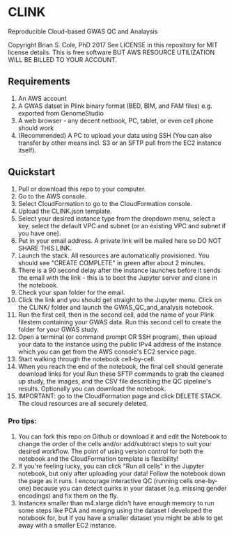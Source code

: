 # CLINK
Reproducible Cloud-based GWAS QC and Analaysis

Copyright Brian S. Cole, PhD 2017
See LICENSE in this repository for MIT license details.
This is free software BUT AWS RESOURCE UTILIZATION WILL BE BILLED TO YOUR ACCOUNT.

## Requirements

1. An AWS account
2. A GWAS datset in Plink binary format (BED, BIM, and FAM files) e.g. exported from GenomeStudio
3. A web browser - any decent netbook, PC, tablet, or even cell phone should work
4. (Recommended) A PC to upload your data using SSH (You can also transfer by other means incl. S3 or an SFTP pull from the EC2 instance itself).

## Quickstart

1. Pull or download this repo to your computer.
2. Go to the AWS console.
3. Select CloudFormation to go to the CloudFormation console.
4. Upload the CLINK.json template.
5. Select your desired instance type from the dropdown menu, select a key, select the default VPC and subnet (or an existing VPC and subnet if you have one).
6. Put in your email address.  A private link will be mailed here so DO NOT SHARE THIS LINK.
7. Launch the stack.  All resources are automatically provisioned. You should see "CREATE COMPLETE" in green after about 2 minutes.
8. There is a 90 second delay after the instance launches before it sends the email with the link - this is to boot the Jupyter server and clone in the notebook.
9. Check your span folder for the email.
10. Click the link and you should get straight to the Jupyter menu. Click on the CLINK/ folder and launch the GWAS_QC_and_analysis notebook.
11. Run the first cell, then in the second cell, add the name of your Plink filestem containing your GWAS data. Run this second cell to create the folder for your GWAS study.
12. Open a terminal (or command prompt OR SSH program), then upload your data to the instance using the public IPv4 address of the instance which you can get from the AWS console's EC2 service page.
13. Start walking through the notebook cell-by-cell.
14. When you reach the end of the notebook, the final cell should generate download links for you! Run these SFTP commands to grab the cleaned up study, the images, and the CSV file describing the QC pipeline's results.  Optionally you can download the notebook.
15. IMPORTANT: go to the CloudFormation page and click DELETE STACK. The cloud resources are all securely deleted.

### Pro tips:
1. You can fork this repo on Github or download it and edit the Notebook to change the order of the cells and/or add/subtract steps to suit your desired workflow.
   The point of using version control for both the notebook and the CloudFormation template is flexibility!
2. If you're feeling lucky, you can click "Run all cells" in the Jupyter notebook, but only after uploading your data! Follow the notebook down the page as it runs.  I encourage interactive QC (running cells one-by-one) because you can detect quirks in your dataset (e.g. missing gender encodings) and fix them on the fly.
3. Instances smaller than m4.xlarge didn't have enough memory to run some steps like PCA and merging using the dataset I developed the notebook for, but if you have a smaller dataset you might be able to get away with a smaller EC2 instance.
